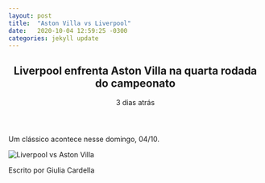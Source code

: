 ```yaml
---
layout: post
title:  "Aston Villa vs Liverpool"
date:   2020-10-04 12:59:25 -0300
categories: jekyll update
---
```


<main>
        <section class="posts">
                <header>
                    <h1>Liverpool enfrenta Aston Villa na quarta rodada do campeonato</h1>
                    <p>3 dias atrás</p>
                </header>
                <p>Um clássico acontece nesse domingo, 04/10.</p>
                <img src="{{'/assets/images/aston_liv.png' | relative_url}}" alt="Liverpool vs Aston Villa"/>
                <footer>
                    <p>Escrito por Giulia Cardella</p>
                </footer>
        </section>
    </main>